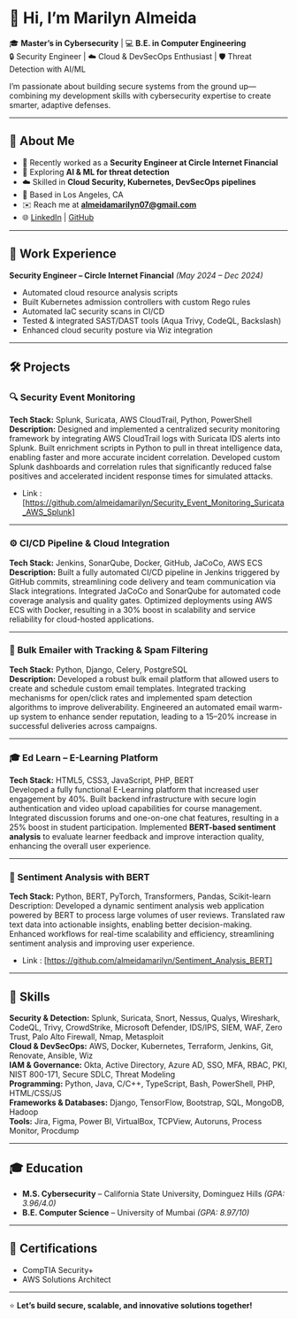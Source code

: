 # 👋 Hi, I’m Marilyn Almeida

🎓 **Master’s in Cybersecurity** | 💻 **B.E. in Computer Engineering**  
🔒 Security Engineer | ☁️ Cloud & DevSecOps Enthusiast | 🛡 Threat Detection with AI/ML  

I’m passionate about building secure systems from the ground up—combining my development skills with cybersecurity expertise to create smarter, adaptive defenses.

---

## 🚀 About Me
- 🔭 Recently worked as a **Security Engineer at Circle Internet Financial**  
- 🌱 Exploring **AI & ML for threat detection**  
- ☁️ Skilled in **Cloud Security, Kubernetes, DevSecOps pipelines**  
- 📍 Based in Los Angeles, CA  
- ✉️ Reach me at **almeidamarilyn07@gmail.com**  
- 🌐 [LinkedIn](https://www.linkedin.com/in/marilynalmeida) | [GitHub](https://github.com/almeidamarilyn)  

---

## 💼 Work Experience

**Security Engineer – Circle Internet Financial** *(May 2024 – Dec 2024)*  
- Automated cloud resource analysis scripts   
- Built Kubernetes admission controllers with custom Rego rules  
- Automated IaC security scans in CI/CD
- Tested & integrated SAST/DAST tools (Aqua Trivy, CodeQL, Backslash)  
- Enhanced cloud security posture via Wiz integration  
---

## 🛠 Projects

### 🔍 Security Event Monitoring  
**Tech Stack:** Splunk, Suricata, AWS CloudTrail, Python, PowerShell  
**Description:** Designed and implemented a centralized security monitoring framework by integrating AWS CloudTrail logs with Suricata IDS alerts into Splunk. Built enrichment scripts in Python to pull in threat intelligence data, enabling faster and more accurate incident correlation. Developed custom Splunk dashboards and correlation rules that significantly reduced false positives and accelerated incident response times for simulated attacks.
- Link : [https://github.com/almeidamarilyn/Security_Event_Monitoring_Suricata_AWS_Splunk]
---

### ⚙️ CI/CD Pipeline & Cloud Integration  
**Tech Stack:** Jenkins, SonarQube, Docker, GitHub, JaCoCo, AWS ECS  
**Description:** Built a fully automated CI/CD pipeline in Jenkins triggered by GitHub commits, streamlining code delivery and team communication via Slack integrations. Integrated JaCoCo and SonarQube for automated code coverage analysis and quality gates. Optimized deployments using AWS ECS with Docker, resulting in a 30% boost in scalability and service reliability for cloud-hosted applications.

---

### 📧 Bulk Emailer with Tracking & Spam Filtering  
**Tech Stack:** Python, Django, Celery, PostgreSQL  
**Description:** Developed a robust bulk email platform that allowed users to create and schedule custom email templates. Integrated tracking mechanisms for open/click rates and implemented spam detection algorithms to improve deliverability. Engineered an automated email warm-up system to enhance sender reputation, leading to a 15–20% increase in successful deliveries across campaigns.

---
### 🎓 Ed Learn – E-Learning Platform  
**Tech Stack:** HTML5, CSS3, JavaScript, PHP, BERT  
Developed a fully functional E-Learning platform that increased user engagement by 40%. Built backend infrastructure with secure login authentication and video upload capabilities for course management. Integrated discussion forums and one-on-one chat features, resulting in a 25% boost in student participation. Implemented **BERT-based sentiment analysis** to evaluate learner feedback and improve interaction quality, enhancing the overall user experience.

---
### 🧠 Sentiment Analysis with BERT

**Tech Stack:** Python, BERT, PyTorch, Transformers, Pandas, Scikit-learn
Description: Developed a dynamic sentiment analysis web application powered by BERT to process large volumes of user reviews. Translated raw text data into actionable insights, enabling better decision-making. Enhanced workflows for real-time scalability and efficiency, streamlining sentiment analysis and improving user experience.
- Link : [https://github.com/almeidamarilyn/Sentiment_Analysis_BERT]
---
## 🧰 Skills

**Security & Detection:** Splunk, Suricata, Snort, Nessus, Qualys, Wireshark, CodeQL, Trivy, CrowdStrike, Microsoft Defender, IDS/IPS, SIEM, WAF, Zero Trust, Palo Alto Firewall, Nmap, Metasploit  
**Cloud & DevSecOps:** AWS, Docker, Kubernetes, Terraform, Jenkins, Git, Renovate, Ansible, Wiz  
**IAM & Governance:** Okta, Active Directory, Azure AD, SSO, MFA, RBAC, PKI, NIST 800-171, Secure SDLC, Threat Modeling  
**Programming:** Python, Java, C/C++, TypeScript, Bash, PowerShell, PHP, HTML/CSS/JS  
**Frameworks & Databases:** Django, TensorFlow, Bootstrap, SQL, MongoDB, Hadoop  
**Tools:** Jira, Figma, Power BI, VirtualBox, TCPView, Autoruns, Process Monitor, Procdump  

---

## 🎓 Education
- **M.S. Cybersecurity** – California State University, Dominguez Hills *(GPA: 3.96/4.0)*  
- **B.E. Computer Science** – University of Mumbai *(GPA: 8.97/10)*  

---

## 📜 Certifications
- CompTIA Security+  
- AWS Solutions Architect  

---

⭐️ **Let’s build secure, scalable, and innovative solutions together!**  
